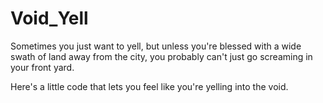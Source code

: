 # Void_Yell
Sometimes you just want to yell, but unless you're blessed with a wide swath of land away from the city, you probably can't just go screaming in your front yard.

Here's a little code that lets you feel like you're yelling into the void. 
